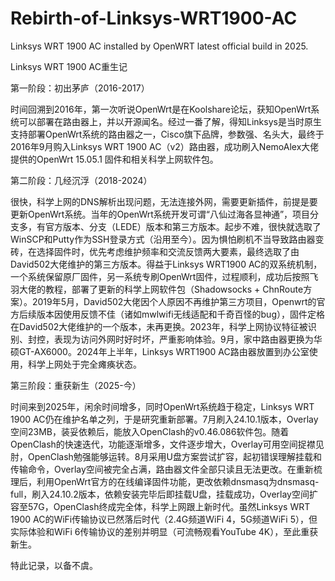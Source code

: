 # Rebirth-of-Linksys-WRT1900-AC
Linksys WRT 1900 AC installed by OpenWRT latest official build in 2025.

Linksys WRT 1900 AC重生记

第一阶段：初出茅庐（2016-2017）

时间回溯到2016年，第一次听说OpenWrt是在Koolshare论坛，获知OpenWrt系统可以部署在路由器上，并以开源闻名。经过一番了解，得知Linksys是当时原生支持部署OpenWrt系统的路由器之一，Cisco旗下品牌，参数强、名头大，最终于2016年9月购入Linksys WRT 1900 AC（v2）路由器，成功刷入NemoAlex大佬提供的OpenWrt 15.05.1 固件和相关科学上网软件包。

第二阶段：几经沉浮（2018-2024）

很快，科学上网的DNS解析出现问题，无法连接外网，需要更新插件，前提是要更新OpenWrt系统。当年的OpenWrt系统开发可谓“八仙过海各显神通”，项目分支多，有官方版本、分支（LEDE）版本和第三方版本。起步不难，很快就选取了WinSCP和Putty作为SSH登录方式（沿用至今）。因为惧怕刷机不当导致路由器变砖，在选择固件时，优先考虑维护频率和交流反馈两大要素，最终选取了由David502大佬维护的第三方版本。得益于Linksys WRT1900 AC的双系统机制，一个系统保留原厂固件，另一系统专刷OpenWrt固件，过程顺利，成功后按照飞羽大佬的教程，部署了更新的科学上网软件包（Shadowsocks + ChnRoute方案）。2019年5月，David502大佬因个人原因不再维护第三方项目，Openwrt的官方后续版本因使用反馈不佳（诸如mwlwifi无线适配和千奇百怪的bug），固件定格在David502大佬维护的一个版本，未再更换。2023年，科学上网协议特征被识别、封控，表现为访问外网时好时坏，严重影响体验。9月，家中路由器更换为华硕GT-AX6000。2024年上半年，Linksys WRT1900 AC路由器放置到办公室使用，科学上网处于完全瘫痪状态。

第三阶段：重获新生（2025-今）

时间来到2025年，闲余时间增多，同时OpenWrt系统趋于稳定，Linksys WRT 1900 AC仍在维护名单之列，于是研究重新部署。7月刷入24.10.1版本，Overlay空间23MB，装妥依赖后，能放入OpenClash的v0.46.086软件包。随着OpenClash的快速迭代，功能逐渐增多，文件逐步增大，Overlay可用空间捉襟见肘，OpenClash勉强能够运转。8月采用U盘方案尝试扩容，起初错误理解挂载和传输命令，Overlay空间被完全占满，路由器文件全部只读且无法更改。在重新梳理后，利用OpenWrt官方的在线编译固件功能，更改依赖dnsmasq为dnsmasq-full，刷入24.10.2版本，依赖安装完毕后即挂载U盘，挂载成功，Overlay空间扩容至57G，OpenClash终成完全体，科学上网跟上新时代。虽然Linksys WRT 1900 AC的WiFi传输协议已然落后时代（2.4G频道WiFi 4，5G频道WiFi 5），但实际体验和WiFi 6传输协议的差别并明显（可流畅观看YouTube 4K），至此重获新生。

特此记录，以备不虞。
